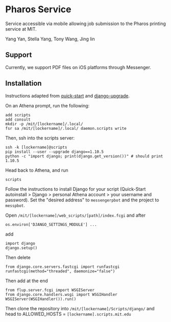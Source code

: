 # Pharos Service

Service accessible via mobile allowing job submission to the Pharos printing service at MIT.

Yang Yan, Stella Yang, Tony Wang, Jing lin

## Support

Currently, we support PDF files on iOS platforms through Messenger.

## Installation

Instructions adapted from [quick-start](https://scripts.mit.edu/start/) and [django-upgrade](https://scripts.mit.edu/faq/161/how-do-i-upgrade-django-can-i-still-use-the-django-quickstart-if-i-do-so).

On an Athena prompt, run the following:

```
add scripts
add consult
mkdir -p /mit/[lockername]/.local/
fsr sa /mit/[lockername]/.local/ daemon.scripts write
```

Then, ssh into the scripts server:

```
ssh -k [lockername]@scripts
pip install --user --upgrade django==1.10.5
python -c "import django; print(django.get_version())" # should print 1.10.5
```

Head back to Athena, and run

```
scripts
```

Follow the instructions to install Django for your script (Quick-Start autoinstall > Django > personal Athena account > your username and password). Set the "desired address" to `messengerpbot` and the project to `messpbot`.

Open `/mit/[lockername]/web_scripts/[path]/index.fcgi` and after

```
os.environ['DJANGO_SETTINGS_MODULE'] ...
```

add 

```
import django
django.setup()
```

Then delete

```
from django.core.servers.fastcgi import runfastcgi
runfastcgi(method="threaded", daemonize="false")
```

Then add at the end

```
from flup.server.fcgi import WSGIServer
from django.core.handlers.wsgi import WSGIHandler
WSGIServer(WSGIHandler()).run()
```

Then clone the repository into `/mit/[lockername]/Scripts/django/` and head to ALLOWED_HOSTS = `[lockername].scripts.mit.edu`





